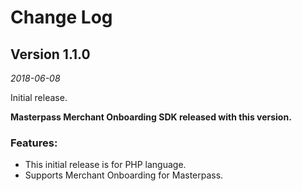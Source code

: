 # Change Log

## Version 1.1.0

_2018-06-08_

Initial release.

**Masterpass Merchant Onboarding SDK released with this version.**

### Features:
* This initial release is for PHP language.
* Supports Merchant Onboarding for Masterpass.
